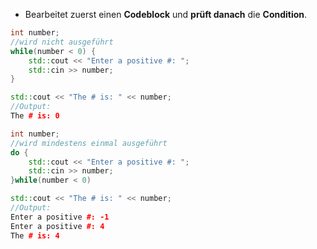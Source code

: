 - Bearbeitet zuerst einen **Codeblock** und **prüft danach** die **Condition**.

```c++
int number;
//wird nicht ausgeführt
while(number < 0) {
	std::cout << "Enter a positive #: ";
	std::cin >> number;
}

std::cout << "The # is: " << number;
//Output:
The # is: 0
```

```c++
int number;
//wird mindestens einmal ausgeführt
do {
	std::cout << "Enter a positive #: ";
	std::cin >> number;
}while(number < 0)

std::cout << "The # is: " << number;
//Output:
Enter a positive #: -1
Enter a positive #: 4
The # is: 4
```